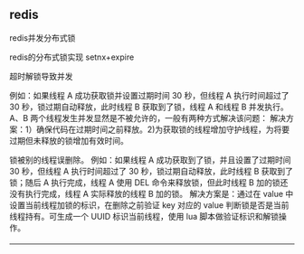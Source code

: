 <h2>redis</h2

<h3>redis并发分布式锁</h3>

redis的分布式锁实现 setnx+expire

超时解锁导致并发

例如：如果线程 A 成功获取锁并设置过期时间 30 秒，但线程 A 执行时间超过了 30 秒，锁过期自动释放，此时线程 B 获取到了锁，线程 A 和线程 B 并发执行。
A、B 两个线程发生并发显然是不被允许的，一般有两种方式解决该问题：
解决方案：1）确保代码在过期时间之前释放。2)为获取锁的线程增加守护线程，为将要过期但未释放的锁增加有效时间。

锁被别的线程误删除。
例如：如果线程 A 成功获取到了锁，并且设置了过期时间 30 秒，但线程 A 执行时间超过了 30 秒，锁过期自动释放，此时线程 B 获取到了锁；随后 A 执行完成，线程 A 使用 DEL 命令来释放锁，但此时线程 B 加的锁还没有执行完成，线程 A 实际释放的线程 B 加的锁。
解决方案是：通过在 value 中设置当前线程加锁的标识，在删除之前验证 key 对应的 value 判断锁是否是当前线程持有。可生成一个 UUID 标识当前线程，使用 lua 脚本做验证标识和解锁操作。


<h4></h4>

<hr>